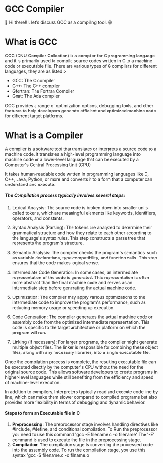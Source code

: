 # GCC Compiler
:wave: Hi there!!!. let's discuss GCC as a compiling tool. :smiley:

# What is GCC
GCC (GNU Compiler Collection) is a compiler for C programming language and it is primarily used to compile source codes written in C to a machine code or executable file.
There are various types of G compilers for different languages, they are as listed:>
- GCC: The C compiler
- G++: The C++ compiler
- Gfortran: The Fortran Compiler
- Gnat: The Ada compiler

GCC provides a range of optimization options, debugging tools, and other features to help developers generate efficient and optimized machine code for different target platforms.

# What is a Compiler
A compiler is a software tool that translates or interprets a source code to a machine code. It translates a high-level programming language into machine code or a lower-level language that can be executed by a Computer's Central Processing Unit (CPU).

It takes human-readable code written in programming languages like C, C++, Java, Python, or more and converts it to a form that a computer can understand and execute.
##### The Compilation process typically involves several steps:
1. Lexical Analysis: The source code is broken down into smaller units called tokens, which are meaningful elements like keywords, identifiers, operators, and constants.

1. Syntax Analysis (Parsing): The tokens are analyzed to determine their grammatical structure and how they relate to each other according to the language's syntax rules. This step constructs a parse tree that represents the program's structure.

1. Semantic Analysis: The compiler checks the program's semantics, such as variable declarations, type compatibility, and function calls. This step ensures that the code makes logical sense.

1. Intermediate Code Generation: In some cases, an intermediate representation of the code is generated. This representation is often more abstract than the final machine code and serves as an intermediate step before generating the actual machine code.

1. Optimization: The compiler may apply various optimizations to the intermediate code to improve the program's performance, such as reducing memory usage or speeding up execution.

1. Code Generation: The compiler generates the actual machine code or assembly code from the optimized intermediate representation. This code is specific to the target architecture or platform on which the program will run.

1. Linking (if necessary): For larger programs, the compiler might generate multiple object files. The linker is responsible for combining these object files, along with any necessary libraries, into a single executable file.

Once the compilation process is complete, the resulting executable file can be executed directly by the computer's CPU without the need for the original source code. This allows software developers to create programs in higher-level languages while still benefiting from the efficiency and speed of machine-level execution.

In addition to compilers, Interpreters typically read and execute code line by line, which can make them slower compared to compiled programs but also provides more flexibility in terms of debugging and dynamic behavior.
#### Steps to form an Executable file in C
1. **Preprocessing**: The preprocessor stage involves handling directives like #include, #define, and conditional compilation.
To Run the preprocessor you need to use this command 'gcc -E filename.c -o filename'
The '-E' command is used to execute the file in the preprocessing stage.
1. **Compilation**: The compilation stage is converting the processed code into the assembly code.
To run the compilation stage, you use this syntax 'gcc -S filename.c -o filname.o




